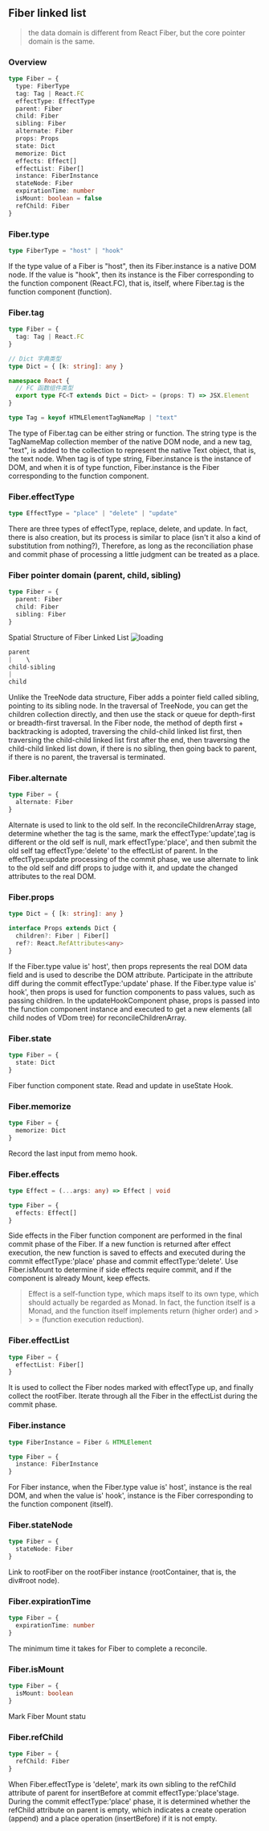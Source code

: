 ## Fiber linked list
> the data domain is different from React Fiber, but the core pointer domain is the same.
### Overview
```typescript
type Fiber = {
  type: FiberType
  tag: Tag | React.FC
  effectType: EffectType
  parent: Fiber
  child: Fiber
  sibling: Fiber
  alternate: Fiber
  props: Props
  state: Dict
  memorize: Dict
  effects: Effect[]
  effectList: Fiber[]
  instance: FiberInstance
  stateNode: Fiber
  expirationTime: number
  isMount: boolean = false
  refChild: Fiber
}
```
### Fiber.type
```typescript
type FiberType = "host" | "hook"
```
If the type value of a Fiber is "host", then its Fiber.instance is a native DOM node.
If the value is "hook", then its instance is the Fiber corresponding to the function component (React.FC), that is, itself, where Fiber.tag is the function component (function).
### Fiber.tag
```typescript
type Fiber = {
  tag: Tag | React.FC
}

// Dict 字典类型
type Dict = { [k: string]: any }

namespace React {
  // FC 函数组件类型
  export type FC<T extends Dict = Dict> = (props: T) => JSX.Element
}

type Tag = keyof HTMLElementTagNameMap | "text"
```
The type of Fiber.tag can be either string or function. The string type is the TagNameMap collection member of the native DOM node, and a new tag, "text", is added to the collection to represent the native Text object, that is, the text node.
When tag is of type string, Fiber.instance is the instance of DOM, and when it is of type function, Fiber.instance is the Fiber corresponding to the function component.
### Fiber.effectType
```typescript
type EffectType = "place" | "delete" | "update"
```
There are three types of effectType, replace, delete, and update.
In fact, there is also creation, but its process is similar to place (isn't it also a kind of substitution from nothing?), Therefore, as long as the reconciliation phase and commit phase of processing a little judgment can be treated as a place.
### Fiber pointer domain (parent, child, sibling)
```typescript
type Fiber = {
  parent: Fiber
  child: Fiber
  sibling: Fiber
}
```
Spatial Structure of Fiber Linked List
![loading](https://saber2pr.top/MyWeb/resource/image/fiber-tree.webp)
```typescript
parent
|    \
child-sibling
|
child
```
Unlike the TreeNode data structure, Fiber adds a pointer field called sibling, pointing to its sibling node. In the traversal of TreeNode, you can get the children collection directly, and then use the stack or queue for depth-first or breadth-first traversal. In the Fiber node, the method of depth first + backtracking is adopted, traversing the child-child linked list first, then traversing the child-child linked list first after the end, then traversing the child-child linked list down, if there is no sibling, then going back to parent, if there is no parent, the traversal is terminated.
### Fiber.alternate
```typescript
type Fiber = {
  alternate: Fiber
}
```
Alternate is used to link to the old self.
In the reconcileChildrenArray stage, determine whether the tag is the same, mark the effectType:'update',tag is different or the old self is null, mark effectType:'place', and then submit the old self tag effectType:'delete' to the effectList of parent.
In the effectType:update processing of the commit phase, we use alternate to link to the old self and diff props to judge with it, and update the changed attributes to the real DOM.
### Fiber.props
```typescript
type Dict = { [k: string]: any }

interface Props extends Dict {
  children?: Fiber | Fiber[]
  ref?: React.RefAttributes<any>
}
```
If the Fiber.type value is' host', then props represents the real DOM data field and is used to describe the DOM attribute. Participate in the attribute diff during the commit effectType:'update' phase.
If the Fiber.type value is' hook', then props is used for function components to pass values, such as passing children. In the updateHookComponent phase, props is passed into the function component instance and executed to get a new elements (all child nodes of VDom tree) for reconcileChildrenArray.
### Fiber.state
```typescript
type Fiber = {
  state: Dict
}
```
Fiber function component state. Read and update in useState Hook.
### Fiber.memorize
```typescript
type Fiber = {
  memorize: Dict
}
```
Record the last input from memo hook.
### Fiber.effects
```typescript
type Effect = (...args: any) => Effect | void

type Fiber = {
  effects: Effect[]
}
```
Side effects in the Fiber function component are performed in the final commit phase of the Fiber.
If a new function is returned after effect execution, the new function is saved to effects and executed during the commit effectType:'place' phase and commit effectType:'delete'.
Use Fiber.isMount to determine if side effects require commit, and if the component is already Mount, keep effects.
> Effect is a self-function type, which maps itself to its own type, which should actually be regarded as Monad. In fact, the function itself is a Monad, and the function itself implements return (higher order) and > > = (function execution reduction).
### Fiber.effectList
```typescript
type Fiber = {
  effectList: Fiber[]
}
```
It is used to collect the Fiber nodes marked with effectType up, and finally collect the rootFiber. Iterate through all the Fiber in the effectList during the commit phase.
### Fiber.instance
```typescript
type FiberInstance = Fiber & HTMLElement

type Fiber = {
  instance: FiberInstance
}
```
For Fiber instance, when the Fiber.type value is' host', instance is the real DOM, and when the value is' hook', instance is the Fiber corresponding to the function component (itself).
### Fiber.stateNode
```typescript
type Fiber = {
  stateNode: Fiber
}
```
Link to rootFiber on the rootFiber instance (rootContainer, that is, the div#root node).
### Fiber.expirationTime
```typescript
type Fiber = {
  expirationTime: number
}
```
The minimum time it takes for Fiber to complete a reconcile.
### Fiber.isMount
```typescript
type Fiber = {
  isMount: boolean
}
```
Mark Fiber Mount statu
### Fiber.refChild
```typescript
type Fiber = {
  refChild: Fiber
}
```
When Fiber.effectType is 'delete', mark its own sibling to the refChild attribute of parent for insertBefore at commit effectType:'place'stage.
During the commit effectType:'place' phase, it is determined whether the refChild attribute on parent is empty, which indicates a create operation (append) and a place operation (insertBefore) if it is not empty.